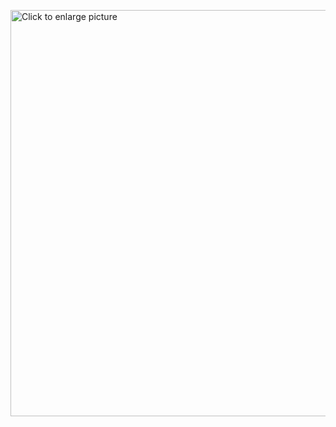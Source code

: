 <a href="https://drive.google.com/uc?export=view&id=1opwkUeEJzk_DP15OvR9Hg8vb3jcEoCRz"><img src="https://drive.google.com/uc?export=view&id=1opwkUeEJzk_DP15OvR9Hg8vb3jcEoCRz" style="width: 650px; max-width: 100%; height: auto" title="Click to enlarge picture" />
